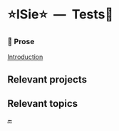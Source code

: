 ﻿# ⭐ISie⭐&nbsp;&nbsp;&mdash;&nbsp;&nbsp;Tests🧪

### 📖 Prose

[Introduction](../../../README+/parts/_ext/ISie/)

## Relevant projects

## Relevant topics

🔚
